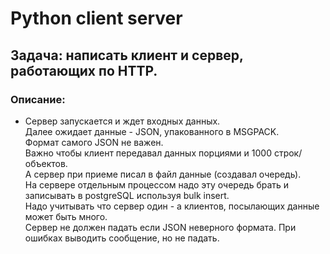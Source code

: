 # Python client server

## Задача: написать клиент и сервер, работающих по HTTP.

### Описание:  
* Сервер запускается и ждет входных данных.  
Далее ожидает данные - JSON, упакованного в MSGPACK.  
Формат самого JSON не важен.  
Важно чтобы клиент передавал данных порциями и 1000 строк/объектов.  
А сервер при приеме писал в файл данные (создавал очередь).  
На сервере отдельным процессом надо эту очередь брать и записывать в postgreSQL используя bulk insert.  
Надо учитывать что сервер один - а клиентов, посылающих данные может быть много.  
Сервер не должен падать если JSON неверного формата. При ошибках выводить сообщение, но не падать.  
